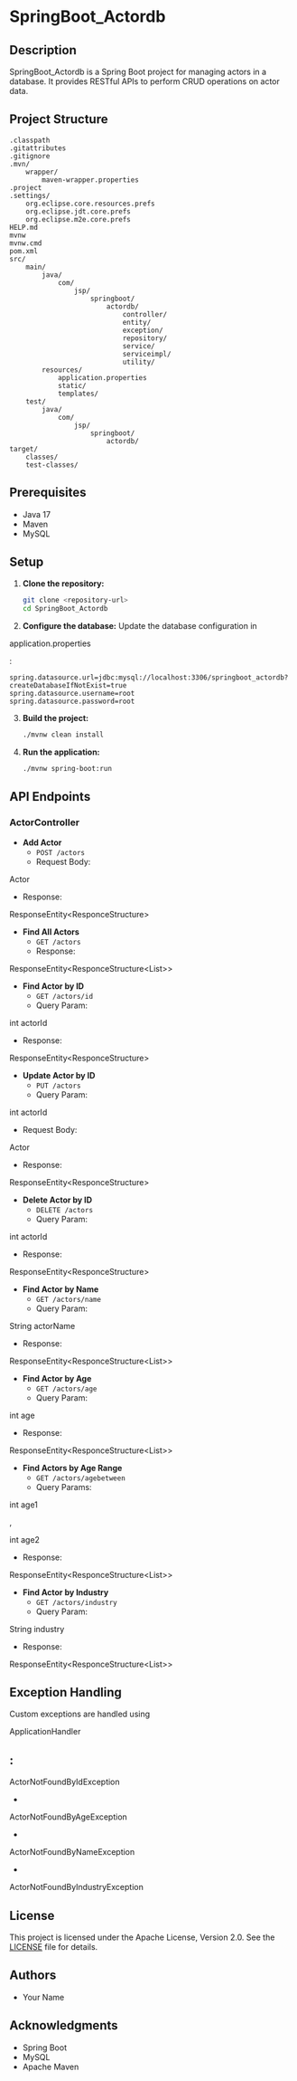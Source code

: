 

# SpringBoot_Actordb

## Description
SpringBoot_Actordb is a Spring Boot project for managing actors in a database. It provides RESTful APIs to perform CRUD operations on actor data.

## Project Structure
```
.classpath
.gitattributes
.gitignore
.mvn/
    wrapper/
        maven-wrapper.properties
.project
.settings/
    org.eclipse.core.resources.prefs
    org.eclipse.jdt.core.prefs
    org.eclipse.m2e.core.prefs
HELP.md
mvnw
mvnw.cmd
pom.xml
src/
    main/
        java/
            com/
                jsp/
                    springboot/
                        actordb/
                            controller/
                            entity/
                            exception/
                            repository/
                            service/
                            serviceimpl/
                            utility/
        resources/
            application.properties
            static/
            templates/
    test/
        java/
            com/
                jsp/
                    springboot/
                        actordb/
target/
    classes/
    test-classes/
```

## Prerequisites
- Java 17
- Maven
- MySQL

## Setup

1. **Clone the repository:**
   ```sh
   git clone <repository-url>
   cd SpringBoot_Actordb
   ```

2. **Configure the database:**
   Update the database configuration in 

application.properties

:
   ```properties
   spring.datasource.url=jdbc:mysql://localhost:3306/springboot_actordb?createDatabaseIfNotExist=true
   spring.datasource.username=root
   spring.datasource.password=root
   ```

3. **Build the project:**
   ```sh
   ./mvnw clean install
   ```

4. **Run the application:**
   ```sh
   ./mvnw spring-boot:run
   ```

## API Endpoints

### ActorController
- **Add Actor**
  - `POST /actors`
  - Request Body: 

Actor


  - Response: 

ResponseEntity<ResponceStructure<Actor>>



- **Find All Actors**
  - `GET /actors`
  - Response: 

ResponseEntity<ResponceStructure<List<Actor>>>



- **Find Actor by ID**
  - `GET /actors/id`
  - Query Param: 

int actorId


  - Response: 

ResponseEntity<ResponceStructure<Actor>>



- **Update Actor by ID**
  - `PUT /actors`
  - Query Param: 

int actorId


  - Request Body: 

Actor


  - Response: 

ResponseEntity<ResponceStructure<Actor>>



- **Delete Actor by ID**
  - `DELETE /actors`
  - Query Param: 

int actorId


  - Response: 

ResponseEntity<ResponceStructure<Actor>>



- **Find Actor by Name**
  - `GET /actors/name`
  - Query Param: 

String actorName


  - Response: 

ResponseEntity<ResponceStructure<List<Actor>>>



- **Find Actor by Age**
  - `GET /actors/age`
  - Query Param: 

int age


  - Response: 

ResponseEntity<ResponceStructure<List<Actor>>>



- **Find Actors by Age Range**
  - `GET /actors/agebetween`
  - Query Params: 

int age1

, 

int age2


  - Response: 

ResponseEntity<ResponceStructure<List<Actor>>>



- **Find Actor by Industry**
  - `GET /actors/industry`
  - Query Param: 

String industry


  - Response: 

ResponseEntity<ResponceStructure<List<Actor>>>



## Exception Handling
Custom exceptions are handled using 

ApplicationHandler

:
- 

ActorNotFoundByIdException


- 

ActorNotFoundByAgeException


- 

ActorNotFoundByNameException


- 

ActorNotFoundByIndustryException



## License
This project is licensed under the Apache License, Version 2.0. See the [LICENSE](http://www.apache.org/licenses/LICENSE-2.0) file for details.

## Authors
- Your Name

## Acknowledgments
- Spring Boot
- MySQL
- Apache Maven


